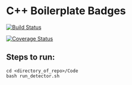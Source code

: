 # C++ Boilerplate Badges
[![Build Status](https://github.com/joshuag1214/Midterm-Project--ENPM808X/actions/workflows/build_and_coveralls.yml/badge.svg)](https://github.com/joshuag1214/Midterm-Project--ENPM808X/actions/workflows/build_and_coveralls.yml)

[![Coverage Status](https://coveralls.io/repos/github/joshuag1214/Midterm-Project--ENPM808X/badge.svg?branch=master)](https://coveralls.io/github/joshuag1214/Midterm-Project--ENPM808X?branch=master)


## Steps to run: 
```
cd <directory_of_repo>/Code
bash run_detector.sh
```
